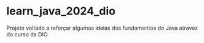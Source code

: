 # learn_java_2024_dio
Projeto voltado a reforçar algumas ideias dos fundamentos do Java atravez do curso da DIO
